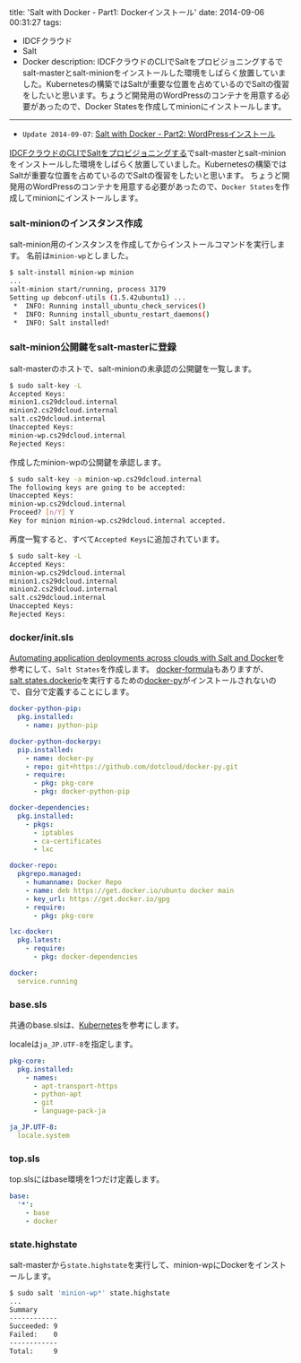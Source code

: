 title: 'Salt with Docker - Part1: Dockerインストール'
date: 2014-09-06 00:31:27
tags:
 - IDCFクラウド
 - Salt
 - Docker
description: IDCFクラウドのCLIでSaltをプロビジョニングするでsalt-masterとsalt-minionをインストールした環境をしばらく放置していました。Kubernetesの構築ではSaltが重要な位置を占めているのでSaltの復習をしたいと思います。ちょうど開発用のWordPressのコンテナを用意する必要があったので、Docker Statesを作成してminionにインストールします。
---

* `Update 2014-09-07`: [Salt with Docker - Part2: WordPressインストール](/2014/09/07/salt-idcf-docker-wordpress/)

[IDCFクラウドのCLIでSaltをプロビジョニングする](/2014/05/29/idcf-api-salt/)でsalt-masterとsalt-minionをインストールした環境をしばらく放置していました。Kubernetesの構築ではSaltが重要な位置を占めているのでSaltの復習をしたいと思います。
ちょうど開発用のWordPressのコンテナを用意する必要があったので、`Docker States`を作成してminionにインストールします。

<!-- more -->

### salt-minionのインスタンス作成

salt-minion用のインスタンスを作成してからインストールコマンドを実行します。
名前は`minion-wp`としました。

``` bash
$ salt-install minion-wp minion
...
salt-minion start/running, process 3179
Setting up debconf-utils (1.5.42ubuntu1) ...
 *  INFO: Running install_ubuntu_check_services()
 *  INFO: Running install_ubuntu_restart_daemons()
 *  INFO: Salt installed!
```

### salt-minion公開鍵をsalt-masterに登録

salt-masterのホストで、salt-minionの未承認の公開鍵を一覧します。
 
``` bash
$ sudo salt-key -L
Accepted Keys:
minion1.cs29dcloud.internal
minion2.cs29dcloud.internal
salt.cs29dcloud.internal
Unaccepted Keys:
minion-wp.cs29dcloud.internal
Rejected Keys:
```

作成したminion-wpの公開鍵を承認します。

``` bash
$ sudo salt-key -a minion-wp.cs29dcloud.internal
The following keys are going to be accepted:
Unaccepted Keys:
minion-wp.cs29dcloud.internal
Proceed? [n/Y] Y
Key for minion minion-wp.cs29dcloud.internal accepted.
```

再度一覧すると、すべて`Accepted Keys`に追加されています。

``` bash
$ sudo salt-key -L
Accepted Keys:
minion-wp.cs29dcloud.internal
minion1.cs29dcloud.internal
minion2.cs29dcloud.internal
salt.cs29dcloud.internal
Unaccepted Keys:
Rejected Keys:
```

### docker/init.sls

[Automating application deployments across clouds with Salt and Docker](http://thomason.io/automating-application-deployments-across-clouds-with-salt-and-docker/)を参考にして、`Salt States`を作成します。
[docker-formula](https://github.com/saltstack-formulas/docker-formula)もありますが、[salt.states.dockerio](http://docs.saltstack.com/en/latest/ref/states/all/salt.states.dockerio.html)を実行するための[docker-py](https://github.com/docker/docker-py)がインストールされないので、自分で定義することにします。

``` yaml /srv/salt/docker/init.sls
docker-python-pip:
  pkg.installed:
    - name: python-pip

docker-python-dockerpy:
  pip.installed:
    - name: docker-py
    - repo: git+https://github.com/dotcloud/docker-py.git
    - require:
      - pkg: pkg-core
      - pkg: docker-python-pip

docker-dependencies:
  pkg.installed:
    - pkgs:
      - iptables
      - ca-certificates
      - lxc

docker-repo:
  pkgrepo.managed:
    - humanname: Docker Repo
    - name: deb https://get.docker.io/ubuntu docker main
    - key_url: https://get.docker.io/gpg
    - require:
      - pkg: pkg-core

lxc-docker:
  pkg.latest:
    - require:
      - pkg: docker-dependencies

docker:
  service.running
```

### base.sls

共通のbase.slsは、[Kubernetes](https://github.com/GoogleCloudPlatform/kubernetes/blob/master/cluster/saltbase/salt/base.sls
)を参考にします。

localeは`ja_JP.UTF-8`を指定します。

``` yaml /srv/salt/base.sls
pkg-core:
  pkg.installed:
    - names:
      - apt-transport-https
      - python-apt
      - git
      - language-pack-ja

ja_JP.UTF-8:
  locale.system
```

### top.sls

top.slsにはbase環境を1つだけ定義します。

``` yaml /srv/salt/top.sls
base:
  '*':
    - base
    - docker
```

### state.highstate

salt-masterから`state.highstate`を実行して、minion-wpにDockerをインストールします。

``` bash
$ sudo salt 'minion-wp*' state.highstate
...
Summary
------------
Succeeded: 9
Failed:    0
------------
Total:     9
```
